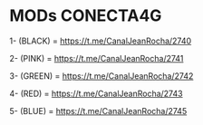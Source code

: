   # MODs CONECTA4G

1- (BLACK) = https://t.me/CanalJeanRocha/2740

2- (PINK) = https://t.me/CanalJeanRocha/2741

3- (GREEN) = https://t.me/CanalJeanRocha/2742

4- (RED) = https://t.me/CanalJeanRocha/2743

5- (BLUE) = https://t.me/CanalJeanRocha/2745

